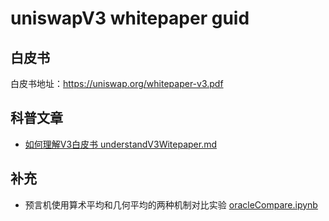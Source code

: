 # uniswapV3 whitepaper guid

## 白皮书

白皮书地址：https://uniswap.org/whitepaper-v3.pdf

## 科普文章

- [如何理解V3白皮书 understandV3Witepaper.md](./understandV3Witepaper.md)

## 补充

- 预言机使用算术平均和几何平均的两种机制对比实验 [oracleCompare.ipynb](./oracleCompare.ipynb)